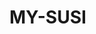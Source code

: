 # MY-SUSI
<html>
  <body>
    <script type='text/javascript' id='susi-bot-script' data-userid='ad7db4e7018330a739d264972d9592b5' data-group='Knowledge' data-language='en' data-skill='John' src='https://susi.ai/susi-chatbot.js'></script>
  </body>
  </html>

